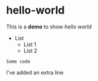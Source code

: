 # hello-world

This is a **demo** to show *hello world*

- List
  - List 1
  - List 2

` Some code `

I've added an extra line